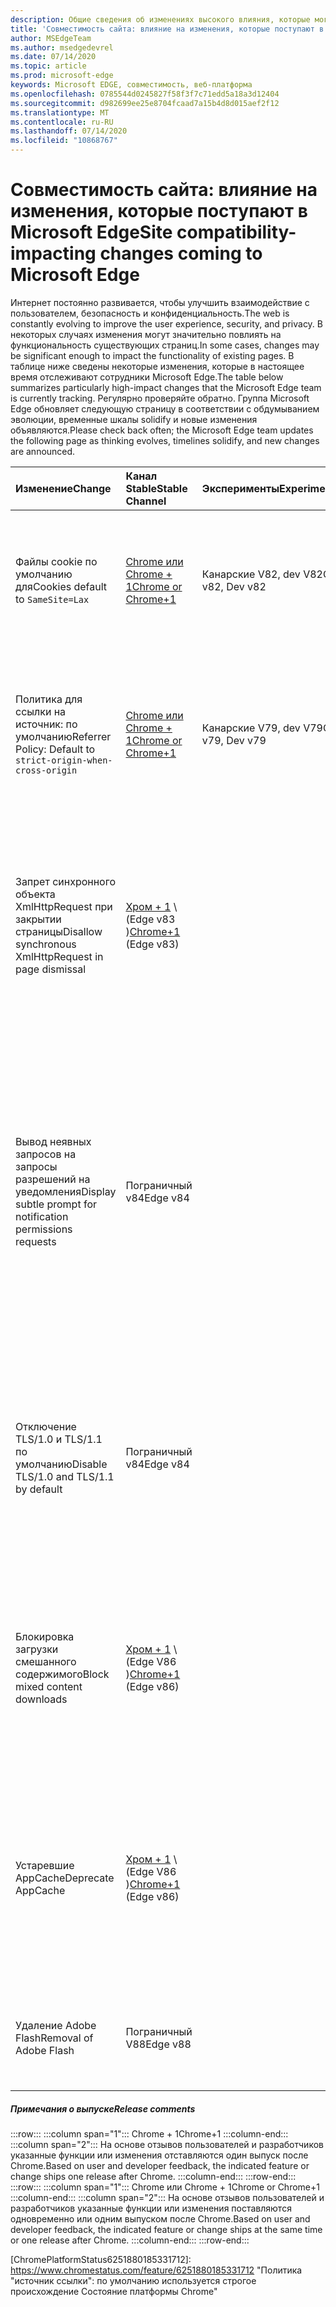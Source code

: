 ```yaml
---
description: Общие сведения об изменениях высокого влияния, которые могут повлиять на совместимость сайтов
title: 'Совместимость сайта: влияние на изменения, которые поступают в Microsoft Edge'
author: MSEdgeTeam
ms.author: msedgedevrel
ms.date: 07/14/2020
ms.topic: article
ms.prod: microsoft-edge
keywords: Microsoft EDGE, совместимость, веб-платформа
ms.openlocfilehash: 0785544d0245827f58f3f7c71edd5a18a3d12404
ms.sourcegitcommit: d982699ee25e8704fcaad7a15b4d8d015aef2f12
ms.translationtype: MT
ms.contentlocale: ru-RU
ms.lasthandoff: 07/14/2020
ms.locfileid: "10868767"
---
```

# <span data-ttu-id="34a33-104">Совместимость сайта: влияние на изменения, которые поступают в Microsoft Edge</span><span class="sxs-lookup"><span data-stu-id="34a33-104">Site compatibility-impacting changes coming to Microsoft Edge</span></span>  

<span data-ttu-id="34a33-105">Интернет постоянно развивается, чтобы улучшить взаимодействие с пользователем, безопасность и конфиденциальность.</span><span class="sxs-lookup"><span data-stu-id="34a33-105">The web is constantly evolving to improve the user experience, security, and privacy.</span></span>  <span data-ttu-id="34a33-106">В некоторых случаях изменения могут значительно повлиять на функциональность существующих страниц.</span><span class="sxs-lookup"><span data-stu-id="34a33-106">In some cases, changes may be significant enough to impact the functionality of existing pages.</span></span>  <span data-ttu-id="34a33-107">В таблице ниже сведены некоторые изменения, которые в настоящее время отслеживают сотрудники Microsoft Edge.</span><span class="sxs-lookup"><span data-stu-id="34a33-107">The table below summarizes particularly high-impact changes that the Microsoft Edge team is currently tracking.</span></span>  <span data-ttu-id="34a33-108">Регулярно проверяйте обратно. Группа Microsoft Edge обновляет следующую страницу в соответствии с обдумыванием эволюции, временные шкалы solidify и новые изменения объявляются.</span><span class="sxs-lookup"><span data-stu-id="34a33-108">Please check back often; the Microsoft Edge team updates the following page as thinking evolves, timelines solidify, and new changes are announced.</span></span>  

| <span data-ttu-id="34a33-109">Изменение</span><span class="sxs-lookup"><span data-stu-id="34a33-109">Change</span></span> | <span data-ttu-id="34a33-110">Канал Stable</span><span class="sxs-lookup"><span data-stu-id="34a33-110">Stable Channel</span></span> | <span data-ttu-id="34a33-111">Эксперименты</span><span class="sxs-lookup"><span data-stu-id="34a33-111">Experimentation</span></span> | <span data-ttu-id="34a33-112">Дополнительные сведения</span><span class="sxs-lookup"><span data-stu-id="34a33-112">Additional information</span></span> |  
|:--- |:--- |:--- |:--- |
| <span data-ttu-id="34a33-113">Файлы cookie по умолчанию для</span><span class="sxs-lookup"><span data-stu-id="34a33-113">Cookies default to</span></span> `SameSite=Lax` | [<span data-ttu-id="34a33-114">Chrome или Chrome + 1</span><span class="sxs-lookup"><span data-stu-id="34a33-114">Chrome or Chrome+1</span></span>](#release-comments)  | <span data-ttu-id="34a33-115">Канарские V82, dev V82</span><span class="sxs-lookup"><span data-stu-id="34a33-115">Canary v82, Dev v82</span></span> | <span data-ttu-id="34a33-116">Это изменение происходит в проекте Chromium, на котором основывается Microsoft Edge.</span><span class="sxs-lookup"><span data-stu-id="34a33-116">This change is happening in the Chromium project, on which Microsoft Edge is based.</span></span>  <span data-ttu-id="34a33-117">Чтобы получить дополнительные сведения, в том числе запланированную временную шкалу в Google для этого изменения, проверьте [запись состояния платформы Chrome][ChromePlatformStatus5088147346030592].</span><span class="sxs-lookup"><span data-stu-id="34a33-117">For more information, including the planned timeline by Google for this change, please review the [Chrome Platform Status entry][ChromePlatformStatus5088147346030592].</span></span>  |  
| <span data-ttu-id="34a33-118">Политика для ссылки на источник: по умолчанию</span><span class="sxs-lookup"><span data-stu-id="34a33-118">Referrer Policy: Default to</span></span> `strict-origin-when-cross-origin` | [<span data-ttu-id="34a33-119">Chrome или Chrome + 1</span><span class="sxs-lookup"><span data-stu-id="34a33-119">Chrome or Chrome+1</span></span>](#release-comments)  | <span data-ttu-id="34a33-120">Канарские V79, dev V79</span><span class="sxs-lookup"><span data-stu-id="34a33-120">Canary v79, Dev v79</span></span> | <span data-ttu-id="34a33-121">Это изменение происходит в проекте Chromium, на котором основывается Microsoft Edge.</span><span class="sxs-lookup"><span data-stu-id="34a33-121">This change is happening in the Chromium project, on which Microsoft Edge is based.</span></span>  <span data-ttu-id="34a33-122">Чтобы получить дополнительные сведения, в том числе запланированную временную шкалу в Google для этого изменения, проверьте [запись состояния платформы Chrome][ChromePlatformStatus6251880185331712].</span><span class="sxs-lookup"><span data-stu-id="34a33-122">For more information, including the planned timeline by Google for this change, please review the [Chrome Platform Status entry][ChromePlatformStatus6251880185331712].</span></span>  |  
| <span data-ttu-id="34a33-123">Запрет синхронного объекта XmlHttpRequest при закрытии страницы</span><span class="sxs-lookup"><span data-stu-id="34a33-123">Disallow synchronous XmlHttpRequest in page dismissal</span></span> | <span data-ttu-id="34a33-124">[Хром + 1](#release-comments) \ (Edge v83 \)</span><span class="sxs-lookup"><span data-stu-id="34a33-124">[Chrome+1](#release-comments) \(Edge v83\)</span></span> |  | <span data-ttu-id="34a33-125">Это изменение происходит в проекте Chromium, на котором основывается Microsoft Edge.</span><span class="sxs-lookup"><span data-stu-id="34a33-125">This change is happening in the Chromium project, on which Microsoft Edge is based.</span></span>  <span data-ttu-id="34a33-126">Соответствующий хром Microsoft Edge предложит групповую политику, чтобы отключить это изменение до пограничного V88.</span><span class="sxs-lookup"><span data-stu-id="34a33-126">Matching Chrome, Microsoft Edge offers a Group Policy to disable this change until Edge v88.</span></span>  <span data-ttu-id="34a33-127">Чтобы получить дополнительные сведения, в том числе запланированную временную шкалу в Google для этого изменения, проверьте [запись состояния платформы Chrome][ChromePlatformStatus4664843055398912].</span><span class="sxs-lookup"><span data-stu-id="34a33-127">For more information, including the planned timeline by Google for this change, please review the [Chrome Platform Status entry][ChromePlatformStatus4664843055398912].</span></span>  |  
| <span data-ttu-id="34a33-128">Вывод неявных запросов на запросы разрешений на уведомления</span><span class="sxs-lookup"><span data-stu-id="34a33-128">Display subtle prompt for notification permissions requests</span></span> | <span data-ttu-id="34a33-129">Пограничный v84</span><span class="sxs-lookup"><span data-stu-id="34a33-129">Edge v84</span></span> |  | <span data-ttu-id="34a33-130">В ответ на запрос уведомлений в тихом окне отображается слабый значок запроса для разрешений на уведомления о сайтах, запрашиваемых с помощью интерфейса `Notifications` или `Push` API, заменяя полный или стандартный пользовательский интерфейс подсказки для всплывающих подсказок.</span><span class="sxs-lookup"><span data-stu-id="34a33-130">Quiet notification requests display a subtle request icon in the address bar for site notification permissions requested using the `Notifications` or `Push` API, replacing the full or standard permission flyout prompt UI.</span></span>  <span data-ttu-id="34a33-131">В настоящее время эта функция включена для всех пользователей.</span><span class="sxs-lookup"><span data-stu-id="34a33-131">This feature is currently enabled for all users.</span></span>  <span data-ttu-id="34a33-132">Чтобы отказаться от запросов на уведомления в тихом режиме, перейдите на `edge://settings/content/notifications` .</span><span class="sxs-lookup"><span data-stu-id="34a33-132">To opt out of quiet notification requests, go to `edge://settings/content/notifications`.</span></span>  <span data-ttu-id="34a33-133">В будущем группа Microsoft Edge может проанализировать повторное включение полного всплывающего уведомления в некоторых сценариях.</span><span class="sxs-lookup"><span data-stu-id="34a33-133">In the future, the Microsoft Edge team may explore re-enabling the full flyout notification prompt in some scenarios.</span></span>  |  
| <span data-ttu-id="34a33-134">Отключение TLS/1.0 и TLS/1.1 по умолчанию</span><span class="sxs-lookup"><span data-stu-id="34a33-134">Disable TLS/1.0 and TLS/1.1 by default</span></span> | <span data-ttu-id="34a33-135">Пограничный v84</span><span class="sxs-lookup"><span data-stu-id="34a33-135">Edge v84</span></span> |  | <span data-ttu-id="34a33-136">Для выяснения воздействия на веб-сайты вы можете установить `edge://flags/#display-legacy-tls-warnings` флажок, чтобы при загрузке страниц, требующих устаревших протоколов TLS, выводилось сообщение о небезопасном использовании Microsoft Edge.</span><span class="sxs-lookup"><span data-stu-id="34a33-136">To help discover impacted sites, you may set the `edge://flags/#display-legacy-tls-warnings` flag to cause Microsoft Edge to display a non-blocking "Not Secure" notice when loading pages that require legacy TLS protocols.</span></span>  <span data-ttu-id="34a33-137">Групповая политика [SSLMinVersion][DeployedEdgePoliciesSSLMinVersion] разрешает повторное включение TLS/1.0 и TLS/1.1; После появления 88 эта политика останется доступной.</span><span class="sxs-lookup"><span data-stu-id="34a33-137">The [SSLMinVersion][DeployedEdgePoliciesSSLMinVersion] Group Policy permits re-enabling of TLS/1.0 and TLS/1.1; the policy remains available until Edge 88.</span></span>  |  
| <span data-ttu-id="34a33-138">Блокировка загрузки смешанного содержимого</span><span class="sxs-lookup"><span data-stu-id="34a33-138">Block mixed content downloads</span></span> | <span data-ttu-id="34a33-139">[Хром + 1](#release-comments) \ (Edge V86 \)</span><span class="sxs-lookup"><span data-stu-id="34a33-139">[Chrome+1](#release-comments) \(Edge v86\)</span></span>  |  | <span data-ttu-id="34a33-140">Это изменение происходит в проекте Chromium, на котором основывается Microsoft Edge.</span><span class="sxs-lookup"><span data-stu-id="34a33-140">This change is happening in the Chromium project, on which Microsoft Edge is based.</span></span>  <span data-ttu-id="34a33-141">Чтобы получить дополнительные сведения, в том числе запланированную временную шкалу в Google для этого изменения, ознакомьтесь с [записью блога безопасности Google][GoogleBlogSecurity20200206].</span><span class="sxs-lookup"><span data-stu-id="34a33-141">For more information, including the planned timeline by Google for this change, please review the [Google security blog entry][GoogleBlogSecurity20200206].</span></span>  <span data-ttu-id="34a33-142">Расписание выпуска Microsoft для типов файлов, которые нужно предупреждать или блокировать, планируется для одного выхода после Chrome.</span><span class="sxs-lookup"><span data-stu-id="34a33-142">The Microsoft rollout schedule on file types to warn or block is planned for one release after Chrome.</span></span>  |  
| <span data-ttu-id="34a33-143">Устаревшие AppCache</span><span class="sxs-lookup"><span data-stu-id="34a33-143">Deprecate AppCache</span></span> | <span data-ttu-id="34a33-144">[Хром + 1](#release-comments) \ (Edge V86 \)</span><span class="sxs-lookup"><span data-stu-id="34a33-144">[Chrome+1](#release-comments) \(Edge v86\)</span></span>  |  | <span data-ttu-id="34a33-145">Это изменение происходит в проекте Chromium, на котором основывается Microsoft Edge.</span><span class="sxs-lookup"><span data-stu-id="34a33-145">This change is happening in the Chromium project, on which Microsoft Edge is based.</span></span>  <span data-ttu-id="34a33-146">Дополнительную информацию можно узнать в [документации по WebDev][WebDevAppCacheRemoval].</span><span class="sxs-lookup"><span data-stu-id="34a33-146">For more information, please review the [WebDev documentation][WebDevAppCacheRemoval].</span></span>  <span data-ttu-id="34a33-147">Расписание выпуска Microsoft для устаревшей планируется для одного выпуска после Chrome.</span><span class="sxs-lookup"><span data-stu-id="34a33-147">The Microsoft rollout schedule for deprecation is planned for one release after Chrome.</span></span>  <span data-ttu-id="34a33-148">Запрос [маркера AppCache OriginTrial][AppCacheOriginTrial] позволяет сайтам продолжать использовать устаревший API, пока не появится Edge V90.</span><span class="sxs-lookup"><span data-stu-id="34a33-148">Requesting an [AppCache OriginTrial Token][AppCacheOriginTrial] allows sites to continue to use the deprecated API until Edge v90.</span></span>  |  
| <span data-ttu-id="34a33-149">Удаление Adobe Flash</span><span class="sxs-lookup"><span data-stu-id="34a33-149">Removal of Adobe Flash</span></span> | <span data-ttu-id="34a33-150">Пограничный V88</span><span class="sxs-lookup"><span data-stu-id="34a33-150">Edge v88</span></span>  |  | <span data-ttu-id="34a33-151">Это изменение происходит в проекте Chromium, на котором основывается Microsoft Edge.</span><span class="sxs-lookup"><span data-stu-id="34a33-151">This change is happening in the Chromium project, on which Microsoft Edge is based.</span></span>  <span data-ttu-id="34a33-152">Для получения дополнительной информации ознакомьтесь с [РазChromiumной схемой Adobe Flash][ChromiumFlashRoadmapSupportRemoved].</span><span class="sxs-lookup"><span data-stu-id="34a33-152">For more information, please review the [Adobe Flash Chromium Roadmap][ChromiumFlashRoadmapSupportRemoved].</span></span>  | 
##### <span data-ttu-id="34a33-153">Примечания о выпуске</span><span class="sxs-lookup"><span data-stu-id="34a33-153">Release comments</span></span>  

:::row:::
   :::column span="1":::
      <span data-ttu-id="34a33-154">Chrome + 1</span><span class="sxs-lookup"><span data-stu-id="34a33-154">Chrome+1</span></span>
   :::column-end:::
   :::column span="2":::
      <span data-ttu-id="34a33-155">На основе отзывов пользователей и разработчиков указанные функции или изменения отставляются один выпуск после Chrome.</span><span class="sxs-lookup"><span data-stu-id="34a33-155">Based on user and developer feedback, the indicated feature or change ships one release after Chrome.</span></span>
   :::column-end:::
:::row-end:::
:::row:::
   :::column span="1":::
      <span data-ttu-id="34a33-156">Chrome или Chrome + 1</span><span class="sxs-lookup"><span data-stu-id="34a33-156">Chrome or Chrome+1</span></span>
   :::column-end:::
   :::column span="2":::
      <span data-ttu-id="34a33-157">На основе отзывов пользователей и разработчиков указанные функции или изменения поставляются одновременно или одним выпуском после Chrome.</span><span class="sxs-lookup"><span data-stu-id="34a33-157">Based on user and developer feedback, the indicated feature or change ships at the same time or one release after Chrome.</span></span>
   :::column-end:::
:::row-end:::

<!-- links -->  

[DeployedEdgePoliciesSSLMinVersion]: /deployedge/microsoft-edge-policies#sslversionmin "SSLVersionMin-Microsoft Edge-Policies | Документы Microsoft"  

[ChromePlatformStatus4664843055398912]: https://www.chromestatus.com/feature/4664843055398912 "Отключить синхронизацию XHR при закрытии страницы JavaScript | Состояние платформы Chrome"  
[ChromePlatformStatus5088147346030592]: https://www.chromestatus.com/feature/5088147346030592 "Файлы cookie по умолчанию SameSite = слабый | Состояние платформы Chrome"  
[ChromePlatformStatus6251880185331712]: https://www.chromestatus.com/feature/6251880185331712 "Политика "источник ссылки": по умолчанию используется строгое происхождение Состояние платформы Chrome"  

[ChromiumFlashRoadmapSupportRemoved]: https://www.chromium.org/flash-roadmap#TOC-Flash-Support-Removed-from-Chromium-Target:-Chrome-88---Jan-2021- "Поддержка флэш-памяти, удаленная из Chromium (targets: Chrome 88 +-Янв 2021)-Flash-схема | Проекты Chromium"  

[GoogleBlogSecurity20200206]: https://security.googleblog.com/2020/02/protecting-users-from-insecure_6.html "Защита пользователей от небезопасных Скачиваний в Google Chrome-блоге по безопасности Google Online" 

[WebDevAppCacheRemoval]: https://web.dev/appcache-removal/ "Удаление AppCache"
[AppCacheOriginTrial]: https://developers.chrome.com/origintrials/#/view_trial/1776670052997660673 "Маркер AppCache OriginTrial"
